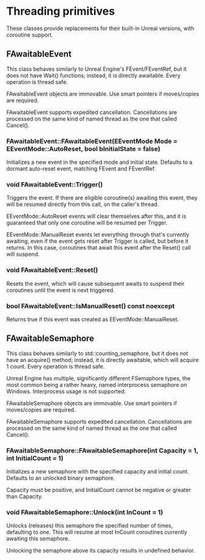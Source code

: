 # Threading primitives

These classes provide replacements for their built-in Unreal versions, with
coroutine support.

## FAwaitableEvent

This class behaves similarly to Unreal Engine's FEvent/FEventRef, but it does
not have Wait() functions; instead, it is directly awaitable.
Every operation is thread safe.

FAwaitableEvent objects are immovable.
Use smart pointers if moves/copies are required.

FAwaitableEvent supports expedited cancellation.
Cancellations are processed on the same kind of named thread as the one that
called Cancel().

### FAwaitableEvent::FAwaitableEvent(EEventMode Mode = EEventMode::AutoReset, bool bInitialState = false)

Initializes a new event in the specified mode and initial state.
Defaults to a dormant auto-reset event, matching FEvent and FEventRef.

### void FAwaitableEvent::Trigger()

Triggers the event.
If there are eligible coroutine(s) awaiting this event, they will be resumed
directly from this call, on the caller's thread.

EEventMode::AutoReset events will clear themselves after this, and it is
guaranteed that only one coroutine will be resumed per Trigger.

EEventMode::ManualReset events let everything through that's currently awaiting,
even if the event gets reset after Trigger is called, but before it returns.
In this case, coroutines that await this event after the Reset() call will
suspend.

### void FAwaitableEvent::Reset()

Resets the event, which will cause subsequent awaits to suspend their coroutines
until the event is next triggered.

### bool FAwaitableEvent::IsManualReset() const noexcept

Returns true if this event was created as EEventMode::ManualReset.

## FAwaitableSemaphore

This class behaves similarly to std::counting_semaphore, but it does not have an
acquire() method; instead, it is directly awaitable, which will acquire 1 count.
Every operation is thread safe.

Unreal Engine has multiple, significantly different FSemaphore types, the most
common being a rather heavy, named interprocess semaphore on Windows.
Interprocess usage is not supported.

FAwaitableSemaphore objects are immovable.
Use smart pointers if moves/copies are required.

FAwaitableSemaphore supports expedited cancellation.
Cancellations are processed on the same kind of named thread as the one that
called Cancel().

### FAwaitableSemaphore::FAwaitableSemaphore(int Capacity = 1, int InitialCount = 1)

Initializes a new semaphore with the specified capacity and initial count.
Defaults to an unlocked binary semaphore.

Capacity must be positive, and InitialCount cannot be negative or greater than
Capacity.

### void FAwaitableSemaphore::Unlock(int InCount = 1)

Unlocks (releases) this semaphore the specified number of times, defaulting to
one.
This will resume at most InCount coroutines currently awaiting this semaphore.

Unlocking the semaphore above its capacity results in undefined behavior.
